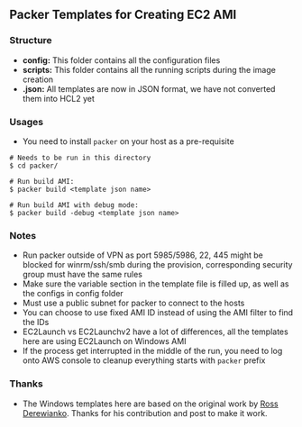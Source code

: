 ## Packer Templates for Creating EC2 AMI

### Structure

* **config:** This folder contains all the configuration files
* **scripts:** This folder contains all the running scripts during the image creation
* **.json:** All templates are now in JSON format, we have not converted them into HCL2 yet

### Usages

* You need to install `packer` on your host as a pre-requisite
```
# Needs to be run in this directory
$ cd packer/

# Run build AMI:
$ packer build <template json name>

# Run build AMI with debug mode:
$ packer build -debug <template json name>
```

### Notes

* Run packer outside of VPN as port 5985/5986, 22, 445 might be blocked for winrm/ssh/smb during the provision, corresponding security group must have the same rules
* Make sure the variable section in the template file is filled up, as well as the configs in config folder
* Must use a public subnet for packer to connect to the hosts
* You can choose to use fixed AMI ID instead of using the AMI filter to find the IDs
* EC2Launch vs EC2Launchv2 have a lot of differences, all the templates here are using EC2Launch on Windows AMI
* If the process get interrupted in the middle of the run, you need to log onto AWS console to cleanup everything starts with `packer` prefix

### Thanks

* The Windows templates here are based on the original work by [Ross Derewianko](https://github.com/rderewianko). Thanks for his contribution and post to make it work.
